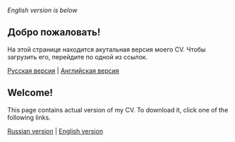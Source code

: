 _English version is below_
## Добро пожаловать!
На этой странице находится акутальная версия моего CV. Чтобы загрузить его, перейдите по одной из ссылок.

[Русская версия](https://github.com/alekseik1/curriculum-vitae/releases/download/CV_ru.pdf) |
[Английская версия](https://github.com/alekseik1/curriculum-vitae/releases/download/CV_en.pdf)
## Welcome!
This page contains actual version of my CV. To download it, click one of the following links.

[Russian version](https://github.com/alekseik1/curriculum-vitae/releases/download/CV_ru.pdf) |
[English version](https://github.com/alekseik1/curriculum-vitae/releases/download/CV_en.pdf)
